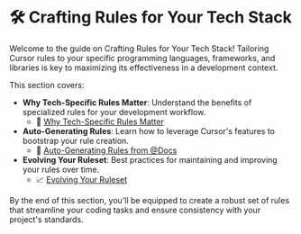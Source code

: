 # 🛠️ Crafting Rules for Your Tech Stack

Welcome to the guide on Crafting Rules for Your Tech Stack! Tailoring Cursor rules to your specific programming languages, frameworks, and libraries is key to maximizing its effectiveness in a development context.

This section covers:

-   **Why Tech-Specific Rules Matter**: Understand the benefits of specialized rules for your development workflow.
    -   🎯 [Why Tech-Specific Rules Matter](./02a-Why-Tech-Specific-Rules-Matter.md)
-   **Auto-Generating Rules**: Learn how to leverage Cursor's features to bootstrap your rule creation.
    -   🤖 [Auto-Generating Rules from @Docs](./02b-Auto-Generating-Rules-from-Docs.md)
-   **Evolving Your Ruleset**: Best practices for maintaining and improving your rules over time.
    -   📈 [Evolving Your Ruleset](./02c-Evolving-Your-Ruleset.md)

By the end of this section, you'll be equipped to create a robust set of rules that streamline your coding tasks and ensure consistency with your project's standards. 